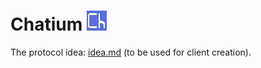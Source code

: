  # Chatium ![](public/assets/icon.png)

The protocol idea: [idea.md](idea.md) (to be used for client creation).
